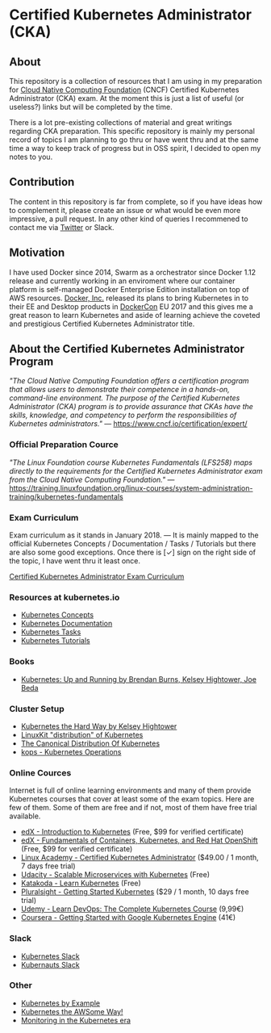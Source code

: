 # Certified Kubernetes Administrator (CKA)

## About

This repository is a collection of resources that I am using in my preparation for [Cloud Native Computing Foundation](https://www.cncf.io/) (CNCF) Certified Kubernetes Administrator (CKA) exam. At the moment this is just a list of useful (or useless?) links but will be completed by the time.

There is a lot pre-existing collections of material and great writings regarding CKA preparation. This specific repository is mainly my personal record of topics I am planning to go thru or have went thru and at the same time a way to keep track of progress but in OSS spirit, I decided to open my notes to you.

## Contribution

The content in this repository is far from complete, so if you have ideas how to complement it, please create an issue or what would be even more impressive, a pull request. In any other kind of queries I recommened to contact me via [Twitter](https://twitter.com/nikovirtala) or Slack.

## Motivation

I have used Docker since 2014, Swarm as a orchestrator since Docker 1.12 release and currently working in an enviroment where our container platform is self-managed Docker Enterprise Edition installation on top of AWS  resources. [Docker, Inc.](https://www.docker.com/) released its plans to bring Kubernetes in to their EE and Desktop products in [DockerCon](https://2018.dockercon.com/) EU 2017 and this gives me a great reason to learn Kubernetes and aside of learning achieve the coveted and prestigious Certified Kubernetes Administrator title.

## About the Certified Kubernetes Administrator Program

_"The Cloud Native Computing Foundation offers a certification program that allows users to demonstrate their competence in a hands-on, command-line environment. The purpose of the Certified Kubernetes Administrator (CKA) program is to provide assurance that CKAs have the skills, knowledge, and competency to perform the responsibilities of Kubernetes administrators."_ — https://www.cncf.io/certification/expert/

### Official Preparation Cource

_"The Linux Foundation course Kubernetes Fundamentals (LFS258) maps directly to the requirements for the Certified Kubernetes Administrator exam from the Cloud Native Computing Foundation."_ — https://training.linuxfoundation.org/linux-courses/system-administration-training/kubernetes-fundamentals

### Exam Curriculum
Exam curriculum as it stands in January 2018. — It is mainly mapped to the official Kubernetes Concepts / Documentation / Tasks / Tutorials but there are also some good exceptions. Once there is \[✓\] sign on the right side of the topic, I have went thru it least once.

[Certified Kubernetes Administrator Exam Curriculum](https://github.com/nikovirtala/Certified-Kubernetes-Administrator-CKA/blob/master/CURRICULUM.md)

### Resources at kubernetes.io
+ [Kubernetes Concepts](https://kubernetes.io/docs/concepts/)
+ [Kubernetes Documentation](https://kubernetes.io/docs/home/)
+ [Kubernetes Tasks](https://kubernetes.io/docs/tasks/)
+ [Kubernetes Tutorials](https://kubernetes.io/docs/tutorials/)

### Books
+ [Kubernetes: Up and Running by Brendan Burns, Kelsey Hightower, Joe Beda](http://shop.oreilly.com/product/0636920043874.do)

### Cluster Setup
+ [Kubernetes the Hard Way by Kelsey Hightower](https://github.com/kelseyhightower/kubernetes-the-hard-way)
+ [LinuxKit "distribution" of Kubernetes](https://github.com/linuxkit/kubernetes)
+ [The Canonical Distribution Of Kubernetes](https://jujucharms.com/canonical-kubernetes/)
+ [kops - Kubernetes Operations](https://github.com/kubernetes/kops)

### Online Cources
Internet is full of online learning environments and many of them provide Kubernetes courses that cover at least some of the exam topics. Here are few of them. Some of them are free and if not, most of them have free trial available.
+ [edX - Introduction to Kubernetes](https://www.edx.org/course/introduction-kubernetes-linuxfoundationx-lfs158x) \(Free, $99 for verified certificate\)
+ [edX - Fundamentals of Containers, Kubernetes, and Red Hat OpenShift](https://www.edx.org/course/fundamentals-containers-kubernetes-red-hat-do081x) \(Free, $99 for verified certificate\)
+ [Linux Academy - Certified Kubernetes Administrator](https://linuxacademy.com/linux/training/course/name/certified-kubernetes-administrator-preparation-course) \($49.00 / 1 month, 7 days free trial\)
+ [Udacity - Scalable Microservices with Kubernetes](https://eu.udacity.com/course/scalable-microservices-with-kubernetes--ud615) \(Free\)
+ [Katakoda - Learn Kubernetes](https://www.katacoda.com/courses/kubernetes) \(Free\)
+ [Pluralsight - Getting Started Kubernetes](https://www.pluralsight.com/courses/getting-started-kubernetes) \($29 / 1 month, 10 days free trial\)
+ [Udemy - Learn DevOps: The Complete Kubernetes Course](https://www.udemy.com/learn-devops-the-complete-kubernetes-course) \(9,99€\)
+ [Coursera - Getting Started with Google Kubernetes Engine](https://www.coursera.org/learn/google-kubernetes-engine) \(41€\)

### Slack
+ [Kubernetes Slack](http://slack.k8s.io/)
+ [Kubernauts Slack](https://kubernauts-slack-join.herokuapp.com/)

### Other
+ [Kubernetes by Example](http://kubernetesbyexample.com/)
+ [Kubernetes the AWSome Way!](https://github.com/aws-samples/aws-workshop-for-kubernetes)
+ [Monitoring in the Kubernetes era](https://www.datadoghq.com/blog/monitoring-kubernetes-era/)
